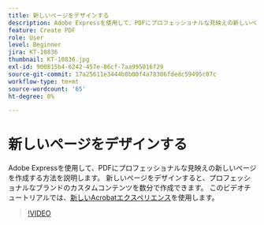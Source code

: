 ```yaml
---
title: 新しいページをデザインする
description: Adobe Expressを使用して、PDFにプロフェッショナルな見映えの新しいページを作成する方法を説明します
feature: Create PDF
role: User
level: Beginner
jira: KT-10836
thumbnail: KT-10836.jpg
exl-id: 900815b4-6242-457e-86cf-7aa995016f29
source-git-commit: 17a25611e3444b0b00f4a78306fdedc59495c07c
workflow-type: tm+mt
source-wordcount: '65'
ht-degree: 0%

---
```


# 新しいページをデザインする

Adobe Expressを使用して、PDFにプロフェッショナルな見映えの新しいページを作成する方法を説明します。 新しいページをデザインすると、プロフェッショナルなブランドのカスタムコンテンツを数分で作成できます。 このビデオチュートリアルでは、[新しいAcrobatエクスペリエンス](new-workspace.md)を使用します。

>[!VIDEO](https://video.tv.adobe.com/v/3417494?enablevpops&quality=12&learn=on&hidetitle=true&captions=jpn)
